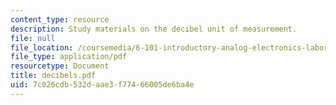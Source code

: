```yaml
---
content_type: resource
description: Study materials on the decibel unit of measurement.
file: null
file_location: /coursemedia/6-101-introductory-analog-electronics-laboratory-spring-2007/7c026cdb532daae3f77466005de6ba4e_decibels.pdf
file_type: application/pdf
resourcetype: Document
title: decibels.pdf
uid: 7c026cdb-532d-aae3-f774-66005de6ba4e
---
```

